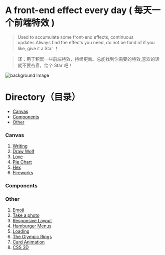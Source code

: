 # A front-end effect every day ( 每天一个前端特效 )
> Used to accumulate some front-end effects, continuous updates.Always find the effects you need, do not be fond of if you like, give it a Star ！ 

> 译：用于积累一些前端特效，持续更新。总能找到你需要的特效,喜欢的话就不要吝啬，给个 Star 吧！ 

![background Image](https://github.com/SilenceHVK/Articles/raw/master/assets/images/bgImages/bg1.jpg)

# Directory（目录）
- [Canvas](#canvas)
- [Components](#components)
- [Other](#other) 

### Canvas
1. [Writing](https://htmlpreview.github.io/?https://github.com/SilenceHVK/FrontUI/blob/master/canvas/writing/index.html)
2. [Draw Wolf](https://htmlpreview.github.io/?https://github.com/SilenceHVK/FrontUI/blob/master/canvas/draw-wolf/index.html)
3. [Love](https://htmlpreview.github.io/?https://github.com/SilenceHVK/FrontUI/blob/master/canvas/love/index.html)
4. [Pie Chart](https://htmlpreview.github.io/?https://github.com/SilenceHVK/FrontUI/blob/master/canvas/pie-chart/index.html)
5. [Hex](https://htmlpreview.github.io/?https://github.com/SilenceHVK/FrontUI/blob/master/canvas/hex/index.html)
6. [Fireworks](https://htmlpreview.github.io/?https://github.com/SilenceHVK/FrontUI/blob/master/canvas/fireworks/index.html)
### Components

### Other
1. [Emoji](https://htmlpreview.github.io/?https://github.com/SilenceHVK/FrontUI/blob/master/other/emoji/index.html)
2. [Take a photo](https://htmlpreview.github.io/?https://github.com/SilenceHVK/FrontUI/blob/master/other/take-a-photo/index.html)
3. [Responsive Layout](https://htmlpreview.github.io/?https://github.com/SilenceHVK/front-ui/blob/master/other/responsive-layout/index.html)
4. [Hamburger Menus](https://htmlpreview.github.io/?https://github.com/SilenceHVK/front-ui/blob/master/other/hamburger-menus/index.html)
5. [Loading](https://htmlpreview.github.io/?https://github.com/SilenceHVK/front-ui/blob/master/other/loading/index.html)
6. [The Olympic Rings](https://htmlpreview.github.io/?https://github.com/SilenceHVK/front-ui/blob/master/other/the-olympic-rings/index.html)
7. [Card Animation](https://htmlpreview.github.io/?https://github.com/SilenceHVK/front-ui/blob/master/other/card-animation/index.html)
8. [CSS 3D](https://htmlpreview.github.io/?https://github.com/SilenceHVK/front-ui/blob/master/other/css3-3d/index.html) 
